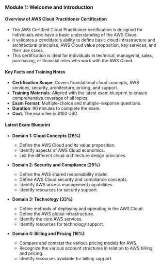 ### Module 1: Welcome and Introduction

#### Overview of AWS Cloud Practitioner Certification
- The AWS Certified Cloud Practitioner certification is designed for individuals who have a basic understanding of the AWS Cloud.
- It validates a candidate's ability to define basic cloud infrastructure and architectural principles, AWS Cloud value proposition, key services, and their use cases.
- This certification is ideal for individuals in technical, managerial, sales, purchasing, or financial roles who work with the AWS Cloud.

#### Key Facts and Training Notes
- **Certification Scope**: Covers foundational cloud concepts, AWS services, security, architecture, pricing, and support.
- **Training Materials**: Aligned with the latest exam blueprint to ensure comprehensive coverage of all topics.
- **Exam Format**: Multiple-choice and multiple-response questions.
- **Duration**: 90 minutes to complete the exam.
- **Cost**: The exam fee is $100 USD.

#### Latest Exam Blueprint
- **Domain 1: Cloud Concepts (26%)**
  - Define the AWS Cloud and its value proposition.
  - Identify aspects of AWS Cloud economics.
  - List the different cloud architecture design principles.

- **Domain 2: Security and Compliance (25%)**
  - Define the AWS shared responsibility model.
  - Define AWS Cloud security and compliance concepts.
  - Identify AWS access management capabilities.
  - Identify resources for security support.

- **Domain 3: Technology (33%)**
  - Define methods of deploying and operating in the AWS Cloud.
  - Define the AWS global infrastructure.
  - Identify the core AWS services.
  - Identify resources for technology support.

- **Domain 4: Billing and Pricing (16%)**
  - Compare and contrast the various pricing models for AWS.
  - Recognize the various account structures in relation to AWS billing and pricing.
  - Identify resources available for billing support.



